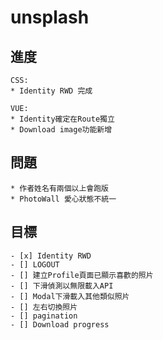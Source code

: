 # unsplash
## 進度
```
CSS: 
* Identity RWD 完成

VUE:
* Identity確定在Route獨立
* Download image功能新增
```

## 問題
```
* 作者姓名有兩個以上會跑版
* PhotoWall 愛心狀態不統一
```

## 目標
```
- [x] Identity RWD
- [] LOGOUT
- [] 建立Profile頁面已顯示喜歡的照片
- [] 下滑偵測以無限載入API
- [] Modal下滑載入其他類似照片
- [] 左右切換照片
- [] pagination
- [] Download progress
```